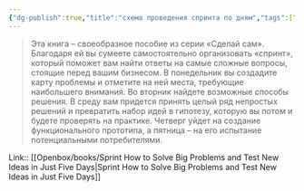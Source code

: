 ```yaml
---
{"dg-publish":true,"title":"схема проведения спринта по дням","tags":["quotes"],"date":"2024-02-23T09:17:47+03:00","modified_at":"2024-04-10T09:46:40+03:00","aliases":"схема проведения спринта по дням","dg-path":"/quotes/202402230917.md","permalink":"/quotes/202402230917/","dgPassFrontmatter":true}
---
```



> Эта книга – своеобразное пособие из серии «Сделай сам». Благодаря ей вы сумеете самостоятельно организовать «спринт», который поможет вам найти ответы на самые сложные вопросы, стоящие перед вашим бизнесом. В понедельник вы создадите карту проблемы и отметите на ней места, требующие наибольшего внимания. Во вторник найдете возможные способы решения. В среду вам придется принять целый ряд непростых решений и превратить набор идей в гипотезу, которую вы потом и будете проверять на практике. Четверг уйдет на создание функционального прототипа, а пятница – на его испытание потенциальными потребителями.

Link:: [[Openbox/books/Sprint How to Solve Big Problems and Test New Ideas in Just Five Days\|Sprint How to Solve Big Problems and Test New Ideas in Just Five Days]]

